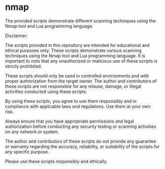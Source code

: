 # nmap
The provided scripts demonstrate different scanning techniques using the Nmap tool and Lua programming language.

Disclaimer: 

The scripts provided in this repository are intended for educational and ethical purposes only. These scripts demonstrate various scanning techniques using the Nmap tool and Lua programming language. 
It is important to note that any unauthorized or malicious use of these scripts is strictly prohibited.

These scripts should only be used in controlled environments and with proper authorization from the target owner. The author and contributors of these scripts are not responsible for any misuse, damage, or illegal activities conducted using these scripts.

By using these scripts, you agree to use them responsibly and in compliance with applicable laws and regulations. Use them at your own risk.

Always ensure that you have appropriate permissions and legal authorization before conducting any security testing or scanning activities on any network or system.

The author and contributors of these scripts do not provide any guarantee or warranty regarding the accuracy, reliability, or suitability of the scripts for any specific purpose.

Please use these scripts responsibly and ethically.

